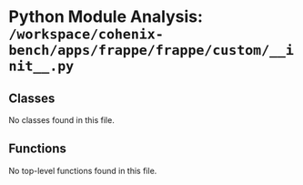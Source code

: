 # Python Module Analysis: `/workspace/cohenix-bench/apps/frappe/frappe/custom/__init__.py`

## Classes

No classes found in this file.


## Functions

No top-level functions found in this file.
